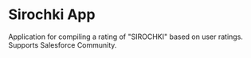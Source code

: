 # Sirochki App

Application for compiling a rating of "SIROCHKI" based on user ratings. Supports Salesforce Community.
